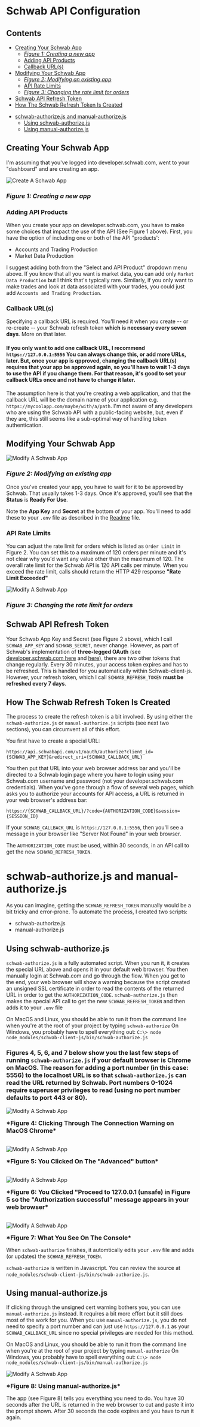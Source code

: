# Schwab API Configuration

## Contents
  * [Creating Your Schwab App](#creating-your-schwab-app)
    + [_Figure 1: Creating a new app_](#-figure-1--creating-a-new-app-)
    + [Adding API Products](#adding-api-products)
    + [Callback URL(s)](#callback-url-s-)
  * [Modifying Your Schwab App](#modifying-your-schwab-app)
    + [_Figure 2: Modifying an existing app_](#-figure-2--modifying-an-existing-app-)
    + [API Rate Limits](#api-rate-limits)
    + [_Figure 3: Changing the rate limit for orders_](#-figure-3--changing-the-rate-limit-for-orders-)
  * [Schwab API Refresh Token](#schwab-api-refresh-token)
  * [How The Schwab Refresh Token Is Created](#how-the-schwab-refresh-token-is-created)
- [schwab-authorize.js and manual-authorize.js](#schwab-authorizejs-and-manual-authorizejs)
  * [Using schwab-authorize.js](#using-schwab-authorizejs)
  * [Using manual-authorize.js](#using-manual-authorizejs)


## Creating Your Schwab App
I'm assuming that you've logged into developer.schwab.com, went to your "dashboard" and are creating an app.

![Create A Schwab App](images/CreateApp.jpg)

### _Figure 1: Creating a new app_

### Adding API Products

When you create your app on developer.schwab.com, you have to make some choices that impact the use of the API (See Figure 1 above). First, you have the option of including one or both of the API "products':

- Accounts and Trading Production
- Market Data Production

I suggest adding both from the "Select and API Product" dropdown menu above. If you know that all you want is market data, you can add only `Market Data Production` but I think that's typically rare. Similarly, if you only want to make trades and look at data associated with your trades, you could just add `Accounts and Trading Production`.

### Callback URL(s)

Specifying a callback URL is required. You'll need it when you create -- or re-create -- your Schwab refresh token **which is necessary every seven days**. More on that later.

#### If you only want to add one callback URL, I recommend `https://127.0.0.1:5556` You can always change this, or add more URLs, later. But, once your app is qpproved, changing the callback URL(s) requires that your app be approved again, so you'll have to wait 1-3 days to use the API if you change them. For that reason, it's good to set your callback URLs once and not have to change it later.

The assumption here is that you're creating a web application, and that the callback URL will be the domain name of your application e.g. `https://mycoolapp.com/maybe/with/a/path`. I'm not aware of any developers who are using the Schwab API with a public-facing website, but, even if they are, this still seems like a sub-optimal way of handling token authentication.

## Modifying Your Schwab App

![Modify A Schwab App](images/CreateAfter.jpg)

### _Figure 2: Modifying an existing app_

Once you've created your app, you have to wait for it to be approved by Schwab. That usually takes 1-3 days. Once it's approved, you'll see that the **Status** is **Ready For Use**.

Note the **App Key** and **Secret** at the bottom of your app. You'll need to add these to your `.env` file as described in the [Readme](../Readme.md) file.

### API Rate Limits

You can adjust the rate limit for orders which is listed as `Order Limit` in Figure 2. You can set this to a maximum of 120 orders per minute and it's not clear why you'd want any value other than the maximum of 120. The overall rate limit for the Schwab API is 120 API calls per minute. When you exceed the rate limit, calls should return the HTTP 429 response **"Rate Limit Exceeded"**

![Modify A Schwab App](images/OrderLimit.jpg)

### _Figure 3: Changing the rate limit for orders_

## Schwab API Refresh Token

Your Schwab App Key and Secret (see Figure 2 above), which I call `SCHWAB_APP_KEY` and `SCHWAB_SECRET`, never change. However, as part of Schwab's implementation of **three-legged OAuth** (see [developer.schwab.com here](https://developer.schwab.com/user-guides/get-started/authenticate-with-oauth) and [here](https://developer.schwab.com/products/trader-api--individual/details/documentation/Retail%20Trader%20API%20Production)), there are two other tokens that change regularly. Every 30 minutes, your access token expires and has to be refreshed. This is handled for you automatically within Schwab-client-js. However, your refresh token, which I call `SCHWAB_REFRESH_TOKEN` **must be refreshed every 7 days**.

## How The Schwab Refresh Token Is Created

The process to create the refresh token is a bit involved. By using either the `schwab-authorize.js` or `manual-authorize.js` scripts (see next two sections), you can circumvent all of this effort.

You first have to create a special URL:

`https://api.schwabapi.com/v1/oauth/authorize?client_id={SCHWAB_APP_KEY}&redirect_uri={SCHWAB_CALLBACK_URL}`

You then put that URL into your web browser address bar and you'll be directed to a Schwab login page where you have to login using your Schwab.com username and password (not your developer.schwab.com credentials). When you've gone through a flow of several web pages, which asks you to authorize your accounts for API access, a URL is returned in your web browser's address bar:

`https://{SCHWAB_CALLBACK_URL}/?code={AUTHORIZATION_CODE}&session={SESSION_ID}`

If your `SCHWAB_CALLBACK_URL` is `https://127.0.0.1:5556`, then you'll see a message in your browser like "Server Not Found" in your web browser.

The `AUTHORIZATION_CODE` must be used, within 30 seconds, in an API call to get the new `SCHWAB_REFRESH_TOKEN`.

# schwab-authorize.js and manual-authorize.js

As you can imagine, getting the `SCHWAB_REFRESH_TOKEN` manually would be a bit tricky and error-prone. To automate the process, I created two scripts:

- schwab-authorize.js
- manual-authorize.js

## Using schwab-authorize.js

`schwab-authorize.js` is a fully automated script. When you run it, it creates the special URL above and opens it in your default web browser. You then manually login at Schwab.com and go through the flow. When you get to the end, your web browser will show a warning because the script created an unsigned SSL certificate in order to read the contents of the returned URL in order to get the `AUTHORIZATION_CODE`. `schwab-authorize.js` then makes the special API call to get the new `SCWHAB_REFRESH_TOKEN` and then adds it to your `.env` file

On MacOS and Linux, you should be able to run it from the command line when you're at the root of your project by typing `schwab-authorize` On Windows, you probably have to spell everything out: `C:\> node node_modules/schwab-client-js/bin/schwab-authorize.js`

### Figures 4, 5, 6, and 7 below show you the last few steps of running `schwab-authorize.js` if your default browser is Chrome on MacOS. The reason for adding a port number (in this case: 5556) to the localhost URL is so that `schwab-authorize.js` can read the URL returned by Schwab. Port numbers 0-1024 require superuser privileges to read (using no port number defaults to port 443 or 80).

![Modify A Schwab App](images/chrome1.jpg)

<h3 style="display: inline;">*Figure 4: Clicking Through The Connection Warning on MacOS Chrome*</h3><br /><br />

![Modify A Schwab App](images/chrome2.jpg)

<h3 style="display: inline;"> *Figure 5: You Clicked On The "Advanced" button*</h3><br /><br />

![Modify A Schwab App](images/chrome3.jpg)

<h3 style="display: inline;"> *Figure 6: You Clicked "Proceed to 127.0.0.1 (unsafe) in Figure 5 so the "Authorization successful" message appears in your web browser*</h3><br /><br />

![Modify A Schwab App](images/chrome4.jpg)

<h3 style="display: inline;">*Figure 7: What You See On The Console*</h3><br />

When `schwab-authorize` finishes, it automtically edits your `.env` file and adds (or updates) the `SCHWAB_REFRESH_TOKEN`.

`schwab-authorize` is written in Javascript. You can review the source at `node_modules/schwab-client-js/bin/schwab-authorize.js`.

## Using manual-authorize.js

If clicking through the unsigned cert warning bothers you, you can use `manual-authorize.js` instead. It requires a bit more effort but it still does most of the work for you. When you use `manual-authorize.js`, you do not need to specify a port number and can just use `https://127.0.0.1` as your `SCHWAB_CALLBACK_URL` since no special privileges are needed for this method.

On MacOS and Linux, you should be able to run it from the command line when you're at the root of your project by typing `manual-authorize` On Windows, you probably have to spell everything out: `C:\> node node_modules/schwab-client-js/bin/manual-authorize.js`

![Modify A Schwab App](images/manual.jpg)

<h3 style="display: inline;">*Figure 8: Using manual-authorize.js*</h3><br />

The app (see Figure 8) tells you everything you need to do. You have 30 seconds after the URL is returned in the web browser to cut and paste it into the prompt shown. After 30 seconds the code expires and you have to run it again.
